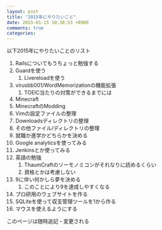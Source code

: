 ```yaml
---
layout: post
title: "2015年にやりたいこと"
date: 2015-01-15 10:38:53 +0900
comments: true
categories: 
---
```

以下2015年にやりたいことのリスト

<!-- more -->

1. Railsについてもうちょっと勉強する
2. Guardを使う
	1. Livereloadを使う
3. virusbb001/WordMemorizationの機能拡張
	1. TOEIC当たりの対策ができるまでには
4. Minecraft
5. MinecraftのModding
6. Vimの設定ファイルの整理
7. Downloadsディレクトリの整理
8. その他ファイル/ディレクトリの整理
9. 就職か進学かどちらかを決める
10. Google analyticsを使ってみる
11. Jenkinsとか使ってみる
12. 英語の勉強
	1. ThaumCraftのソーモノミコンがそれなりに読めるくらい
	2. 資格とかは考慮しない
13. 9に伴い何かしら夢を決める
	1. このことにより9を達成しやすくなる
14. プロ研用のウェブサイトを作る
15. SQLiteを使って収支管理ツールを1から作る
16. マウスを使えるようにする

このページは随時追記・変更される

